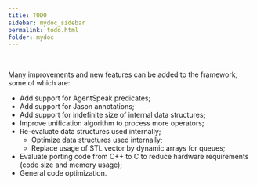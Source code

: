```yaml
---
title: TODO
sidebar: mydoc_sidebar
permalink: todo.html
folder: mydoc
---
```


<br>

Many improvements and new features can be added to the framework, some of which are:

* Add support for AgentSpeak predicates;
* Add support for Jason annotations;
* Add support for indefinite size of internal data structures;
* Improve unification algorithm to process more operators;
* Re-evaluate data structures used internally;
  * Optimize data structures used internally;
  * Replace usage of STL vector by dynamic arrays for queues;
* Evaluate porting code from C++ to C to reduce hardware requirements (code size and memory usage);
* General code optimization.